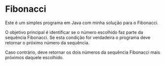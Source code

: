 # Fibonacci
Este é um simples programa em Java com minha solução para o Fibonacci.

O objetivo principal é identificar se o número escolhido faz parte da sequência Fibonacci. Se esta condição for verdadeira o programa deve retornar o próximo número da sequência.

Caso contrário, deve retornar os dois números da sequência Fibonacci mais próximos daquele escolhido.
